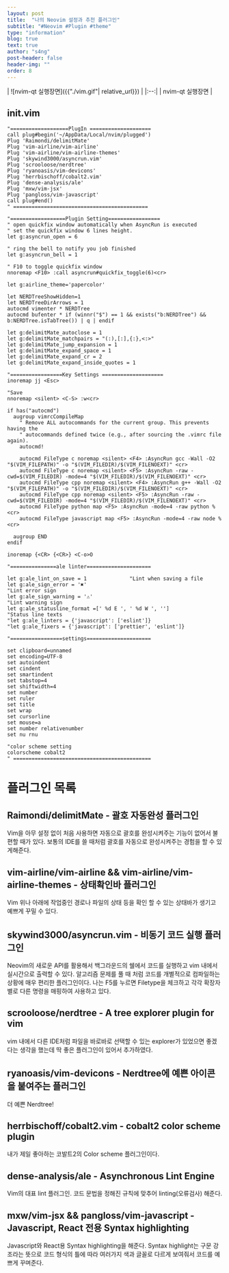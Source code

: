 ```yaml
---
layout: post
title:  "나의 Neovim 설정과 추천 플러그인"
subtitle: "#Neovim #Plugin #theme"
type: "information"
blog: true
text: true
author: "s4ng"
post-header: false
header-img: ""
order: 8
---
```


| ![nvim-qt 실행장면]({{"./vim.gif"| relative_url}}) | 
|:--:| 
| nvim-qt 실행장면 |


## init.vim
```
"===================PlugIn ====================
call plug#begin('~/AppData/Local/nvim/plugged')
Plug 'Raimondi/delimitMate'
Plug 'vim-airline/vim-airline'
Plug 'vim-airline/vim-airline-themes'
Plug 'skywind3000/asyncrun.vim'
Plug 'scrooloose/nerdtree'
Plug 'ryanoasis/vim-devicons'
Plug 'herrbischoff/cobalt2.vim'
Plug 'dense-analysis/ale'
Plug 'mxw/vim-jsx'
Plug 'pangloss/vim-javascript'
call plug#end()
" ============================================

"==================Plugin Setting=================
" open quickfix window automatically when AsyncRun is executed
" set the quickfix window 6 lines height.
let g:asyncrun_open = 6

" ring the bell to notify you job finished
let g:asyncrun_bell = 1

" F10 to toggle quickfix window
nnoremap <F10> :call asyncrun#quickfix_toggle(6)<cr>

let g:airline_theme='papercolor'

let NERDTreeShowHidden=1
let NERDTreeDirArrows = 1
autocmd vimenter * NERDTree
autocmd bufenter * if (winnr("$") == 1 && exists("b:NERDTree") && b:NERDTree.isTabTree()) | q | endif

let g:delimitMate_autoclose = 1
let g:delimitMate_matchpairs = "(:),[:],{:},<:>"
let g:delimitMate_jump_expansion = 1
let g:delimitMate_expand_space = 1
let g:delimitMate_expand_cr = 2
let g:delimitMate_expand_inside_quotes = 1

"=================Key Settings ====================
inoremap jj <Esc>

"Save
nnoremap <silent> <C-S> :w<cr>

if has("autocmd")
  augroup vimrcCompileMap
    " Remove ALL autocommands for the current group. This prevents having the
    " autocommands defined twice (e.g., after sourcing the .vimrc file again).
    autocmd!

    autocmd FileType c noremap <silent> <F4> :AsyncRun gcc -Wall -O2 "$(VIM_FILEPATH)" -o "$(VIM_FILEDIR)/$(VIM_FILENOEXT)" <cr>
    autocmd FileType c noremap <silent> <F5> :AsyncRun -raw -cwd=$(VIM_FILEDIR) -mode=4 "$(VIM_FILEDIR)/$(VIM_FILENOEXT)" <cr>
    autocmd FileType cpp noremap <silent> <F4> :AsyncRun g++ -Wall -O2 "$(VIM_FILEPATH)" -o "$(VIM_FILEDIR)/$(VIM_FILENOEXT)" <cr>
    autocmd FileType cpp noremap <silent> <F5> :AsyncRun -raw -cwd=$(VIM_FILEDIR) -mode=4 "$(VIM_FILEDIR)/$(VIM_FILENOEXT)" <cr>
    autocmd FileType python map <F5> :AsyncRun -mode=4 -raw python % <cr>
    autocmd FileType javascript map <F5> :AsyncRun -mode=4 -raw node % <cr>

  augroup END
endif

inoremap {<CR> {<CR>} <C-o>O

"===============ale linter=====================

let g:ale_lint_on_save = 1              "Lint when saving a file
let g:ale_sign_error = '✖'                                                      "Lint error sign
let g:ale_sign_warning = '⚠'                                                    "Lint warning sign
let g:ale_statusline_format =[' %d E ', ' %d W ', '']                           "Status line texts
"let g:ale_linters = {'javascript': ['eslint']} 
"let g:ale_fixers = {'javascript': ['prettier', 'eslint']}  

"=================settings=====================

set clipboard=unnamed
set encoding=UTF-8
set autoindent
set cindent
set smartindent
set tabstop=4
set shiftwidth=4
set number
set ruler
set title
set wrap
set cursorline
set mouse=a
set number relativenumber
set nu rnu

"color scheme setting
colorscheme cobalt2
" =============================================
```



# 플러그인 목록

## Raimondi/delimitMate - 괄호 자동완성 플러그인

Vim을 아무 설정 없이 처음 사용하면 자동으로 괄호를 완성시켜주는 기능이 없어서 불편할 때가 있다. 보통의 IDE를 쓸 때처럼 괄호를 자동으로 완성시켜주는 경험을 할 수 있게해준다.




## vim-airline/vim-airline && vim-airline/vim-airline-themes - 상태확인바 플러그인

Vim 위나 아래에 작업중인 경로나 파일의 상태 등을 확인 할 수 있는 상태바가 생기고 예쁘게 꾸밀 수 있다.




## skywind3000/asyncrun.vim - 비동기 코드 실행 플러그인

Neovim의 새로운 API를 활용해서 백그라운드의 쉘에서 코드를 실행하고 vim 내에서 실시간으로 출력할 수 있다. 알고리즘 문제를 풀 때 처럼 코드를 개별적으로 컴파일하는 상황에 매우 편리한 플러그인이다. 나는 F5를 누르면 Filetype을 체크하고 각각 확장자별로 다른 명령을 매핑하여 사용하고 있다.




## scrooloose/nerdtree - A tree explorer plugin for vim

vim 내에서 다른 IDE처럼 파일을 바로바로 선택할 수 있는 explorer가 있었으면 좋겠다는 생각을 했는데 딱 좋은 플러그인이 있어서 추가하였다.




## ryanoasis/vim-devicons - Nerdtree에 예쁜 아이콘을 붙여주는 플러그인

더 예쁜 Nerdtree!




## herrbischoff/cobalt2.vim - cobalt2 color scheme plugin

내가 제일 좋아하는 코발트2의 Color scheme 플러그인이다.




## dense-analysis/ale - Asynchronous Lint Engine

Vim의 대표 lint 플러그인. 코드 문법을 정해진 규칙에 맞추어 linting(오류검사) 해준다.  




## mxw/vim-jsx && pangloss/vim-javascript - Javascript, React 전용 Syntax highlighting

Javascript와 React용 Syntax highlighting을 해준다. Syntax highlight는 구문 강조라는 뜻으로 코드 형식의 틀에 따라 여러가지 색과 글꼴로 다르게 보여줘서 코드를 예쁘게 꾸며준다.
